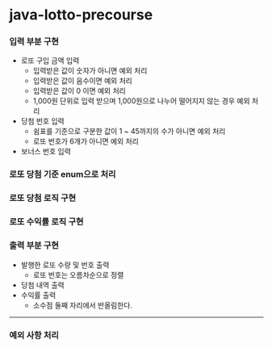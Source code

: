 # java-lotto-precourse

### 입력 부분 구현
  * 로또 구입 금액 입력
    * 입력받은 값이 숫자가 아니면 예외 처리
    * 입력받은 값이 음수이면 예외 처리
    * 입력받은 값이 0 이면 예외 처리
    * 1,000원 단위로 입력 받으며 1,000원으로 나누어 떨어지지 않는 경우 예외 처리
  * 당첨 번호 입력
    * 쉼표를 기준으로 구분한 값이 1 ~ 45까지의 수가 아니면 예외 처리
    * 로또 번호가 6개가 아니면 예외 처리
  * 보너스 번호 입력

### 로또 당첨 기준 enum으로 처리

### 로또 당첨 로직 구현

### 로또 수익률 로직 구현

### 출력 부분 구현
  * 발행한 로또 수량 및 번호 출력
    * 로또 번호는 오름차순으로 정렬
  * 당첨 내역 출력
  * 수익률 출력
    * 소수점 둘째 자리에서 반올림한다.
***

### 예외 사항 처리 
  * 예외 상황 시 에러 문구를 출력해야 한다. 단, 에러 문구는 "[ERROR]"로 시작해야 한다.
    * ex) [ERROR] 로또 번호는 1부터 45 사이의 숫자여야 합니다.
